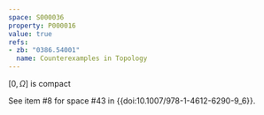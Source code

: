 ```yaml
---
space: S000036
property: P000016
value: true
refs:
- zb: "0386.54001"
  name: Counterexamples in Topology
---
```


$[0,\Omega]$ is compact

See item #8 for space #43 in {{doi:10.1007/978-1-4612-6290-9_6}}.
